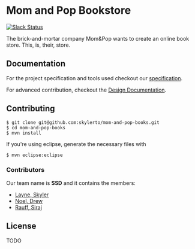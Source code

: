 Mom and Pop Bookstore
=====================

[![Slack
Status](https://mom-and-pop-books.slack.com/badge.svg)](https://mom-and-pop-books.slack.com)

The brick-and-mortar company Mom&Pop wants to create an online book store. This, is, their, store.

## Documentation

For the project specification and tools used checkout our [specification](/SPECIFICATION.md).

For advanced contribution, checkout the [Design Documentation](https://github.com/skylerto/mom-and-pop-books/wiki).

## Contributing

```unix
$ git clone git@github.com:skylerto/mom-and-pop-books.git
$ cd mom-and-pop-books
$ mvn install
```

If you're using eclipse, generate the necessary files with
```unix
$ mvn eclipse:eclipse
```

### Contributors

Our team name is **SSD** and it contains the members:
- [Layne, Skyler](https://github.com/skylerto)
- [Noel, Drew](https://github.com/drewmnoel)
- [Rauff, Siraj](https://github.com/sirajrauff)

## License

TODO

